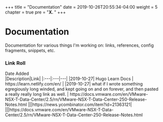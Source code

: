 +++
title = "Documentation"
date = 2019-10-26T20:55:34-04:00
weight = 5
chapter = true
pre = "<b>X. </b>"
+++

# Documentation

Documentation for various things I'm working on: links, references, config fragments, snippets, etc.

### Link Roll


<div style="width:95px">Date Added</div>|Description|Link|
|:---|:---|---|
|2019-10-27| Hugo Learn Docs | https://learn.netlify.com/en/ |
|2019-10-27| what if I wrote something egregiously long winded, and kept going on and on forever, and then pasted a really really long link as well. | https://docs.vmware.com/en/VMware-NSX-T-Data-Center/2.5/rn/VMware-NSX-T-Data-Center-250-Release-Notes.html
|||https://news.ycombinator.com/item?id=21363121|
|||https://docs.vmware.com/en/VMware-NSX-T-Data-Center/2.5/rn/VMware-NSX-T-Data-Center-250-Release-Notes.html

